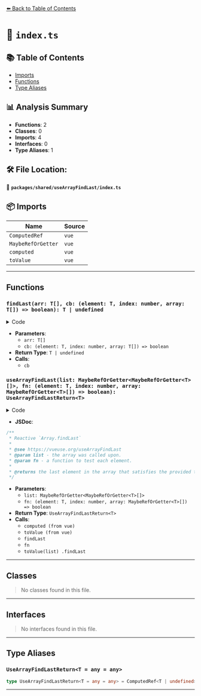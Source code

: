 [⬅️ Back to Table of Contents](../../../index.md)

# 📄 `index.ts`

## 📚 Table of Contents

- [Imports](#imports)
- [Functions](#functions)
- [Type Aliases](#type-aliases)

## 📊 Analysis Summary

- **Functions**: 2
- **Classes**: 0
- **Imports**: 4
- **Interfaces**: 0
- **Type Aliases**: 1

## 🛠️ File Location:
📂 **`packages/shared/useArrayFindLast/index.ts`**

## 📦 Imports

| Name | Source |
|------|--------|
| `ComputedRef` | `vue` |
| `MaybeRefOrGetter` | `vue` |
| `computed` | `vue` |
| `toValue` | `vue` |


---

## Functions

### `findLast(arr: T[], cb: (element: T, index: number, array: T[]) => boolean): T | undefined`

<details><summary>Code</summary>

```ts
function findLast<T>(arr: T[], cb: (element: T, index: number, array: T[]) => boolean): T | undefined {
  let index = arr.length
  while (index-- > 0) {
    if (cb(arr[index], index, arr))
      return arr[index]
  }
  return undefined
}
```
</details>

- **Parameters**:
  - `arr: T[]`
  - `cb: (element: T, index: number, array: T[]) => boolean`
- **Return Type**: `T | undefined`
- **Calls**:
  - `cb`
### `useArrayFindLast(list: MaybeRefOrGetter<MaybeRefOrGetter<T>[]>, fn: (element: T, index: number, array: MaybeRefOrGetter<T>[]) => boolean): UseArrayFindLastReturn<T>`

<details><summary>Code</summary>

```ts
export function useArrayFindLast<T>(
  list: MaybeRefOrGetter<MaybeRefOrGetter<T>[]>,
  fn: (element: T, index: number, array: MaybeRefOrGetter<T>[]) => boolean,
): UseArrayFindLastReturn<T> {
  return computed(() =>
    toValue<T | undefined>(
      !Array.prototype.findLast
        ? findLast(toValue(list), (element, index, array) => fn(toValue(element), index, array))
        : toValue(list)
            .findLast((element, index, array) => fn(toValue(element), index, array)),
    ))
}
```
</details>

- **JSDoc**:
```ts
/**
 * Reactive `Array.findLast`
 *
 * @see https://vueuse.org/useArrayFindLast
 * @param list - the array was called upon.
 * @param fn - a function to test each element.
 *
 * @returns the last element in the array that satisfies the provided testing function. Otherwise, undefined is returned.
 */
```

- **Parameters**:
  - `list: MaybeRefOrGetter<MaybeRefOrGetter<T>[]>`
  - `fn: (element: T, index: number, array: MaybeRefOrGetter<T>[]) => boolean`
- **Return Type**: `UseArrayFindLastReturn<T>`
- **Calls**:
  - `computed (from vue)`
  - `toValue (from vue)`
  - `findLast`
  - `fn`
  - `toValue(list)
            .findLast`

---

## Classes

> No classes found in this file.


---

## Interfaces

> No interfaces found in this file.


---

## Type Aliases

### `UseArrayFindLastReturn<T = any = any>`

```ts
type UseArrayFindLastReturn<T = any = any> = ComputedRef<T | undefined>;
```


---